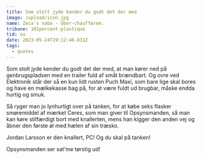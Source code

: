 ```yaml
---
title: Som stolt jyde kender du godt det der med
image: /upload/icon.jpg
name: Zeca's nabo - Über-chaufførem.
tribune: 101percent-plastique
tid: nu
date: 2023-05-24T19:12:46.831Z
tags:
  - quotes
---
```

Som stolt jyde kender du godt det der med, at man kører ned på genbrugspladsen med en trailer fuld af småt brændbart. Og ovre ved Elektronik står der så en kun lidt rusten Puch Maxi, som bare lige skal bores og have en mælkekasse bag på, for at være fuldt ud brugbar, måske endda hurtig og smuk.


Så ryger man jo lynhurtigt over på tanken, for at købe seks flasker smøremiddel af mærket Ceres, som man giver til Opsynsmanden, så man kan køre stilfærdigt bort med knallerten, mens han kigger den anden vej og åbner den første øl med hælen af sin træsko.


Jordan Larsson er den knallert, PC! Og du skal på tanken!

Opsynsmanden ser sat'me tørstig ud!
